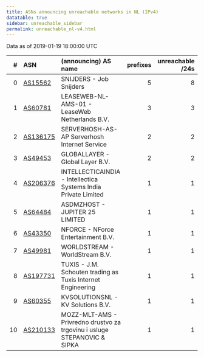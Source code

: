 ```yaml
---
title: ASNs announcing unreachable networks in NL (IPv4)
datatable: true
sidebar: unreachable_sidebar
permalink: unreachable_nl-v4.html
---
```


Data as of 2019-01-19 18:00:00 UTC


<div class="datatable-begin"></div>

|   # | ASN                                      | (announcing) AS name                                                         |   prefixes |   unreachable /24s |
|----:|:-----------------------------------------|:-----------------------------------------------------------------------------|-----------:|-------------------:|
|   0 | [AS15562](unreachable_AS15562-v4.html)   | SNIJDERS - Job Snijders                                                      |          5 |                  8 |
|   1 | [AS60781](unreachable_AS60781-v4.html)   | LEASEWEB-NL-AMS-01 - LeaseWeb Netherlands B.V.                               |          3 |                  3 |
|   2 | [AS136175](unreachable_AS136175-v4.html) | SERVERHOSH-AS-AP Serverhosh Internet Service                                 |          2 |                  2 |
|   3 | [AS49453](unreachable_AS49453-v4.html)   | GLOBALLAYER - Global Layer B.V.                                              |          2 |                  2 |
|   4 | [AS206376](unreachable_AS206376-v4.html) | INTELLECTICAINDIA - Intellectica Systems India Private Limited               |          1 |                  1 |
|   5 | [AS64484](unreachable_AS64484-v4.html)   | ASDMZHOST - JUPITER 25 LIMITED                                               |          1 |                  1 |
|   6 | [AS43350](unreachable_AS43350-v4.html)   | NFORCE - NForce Entertainment B.V.                                           |          1 |                  1 |
|   7 | [AS49981](unreachable_AS49981-v4.html)   | WORLDSTREAM - WorldStream B.V.                                               |          1 |                  1 |
|   8 | [AS197731](unreachable_AS197731-v4.html) | TUXIS - J.M. Schouten trading as Tuxis Internet Engineering                  |          1 |                  1 |
|   9 | [AS60355](unreachable_AS60355-v4.html)   | KVSOLUTIONSNL - KV Solutions B.V.                                            |          1 |                  1 |
|  10 | [AS210133](unreachable_AS210133-v4.html) | MOZZ-MLT-AMS - Privredno drustvo za trgovinu i usluge STEPANOVIC &amp; SIPKA |          1 |                  1 |

<div class="datatable-end"></div>